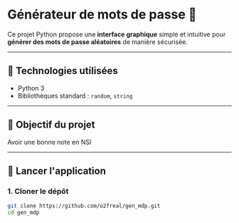 # Générateur de mots de passe 🔐

Ce projet Python propose une **interface graphique** simple et intuitive pour **générer des mots de passe aléatoires** de manière sécurisée.

---

## 🧰 Technologies utilisées

- Python 3
- Bibliothèques standard : `random`, `string`

---

## 🎯 Objectif du projet

Avoir une bonne note en NSI

---

## 🚀 Lancer l'application

### 1. Cloner le dépôt

```bash
git clone https://github.com/o2freal/gen_mdp.git
cd gen_mdp
